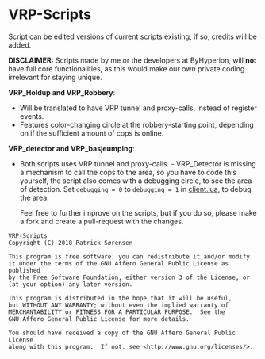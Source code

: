 # VRP-Scripts
Script can be edited versions of current scripts existing, if so, credits will be added.

**DISCLAIMER:** Scripts made by me or the developers at ByHyperion, will **not** have full core functionalities, as this would make our own private coding irrelevant for staying unique.  
  
  
**VRP_Holdup and VRP_Robbery**:
- Will be translated to have VRP tunnel and proxy-calls, instead of register events.  
- Features color-changing circle at the robbery-starting point, depending on if the sufficient amount of cops is online.
  
**VRP_detector and VRP_basjeumping**:
- Both scripts uses VRP tunnel and proxy-calls. - VRP_Detector is missing a mechanism to call the cops to the area, so you have to code this yourself, the script also comes with a debugging circle, to see the area of detection. Set `debugging = 0` to  `debugging = 1` in [client.lua](https://github.com/Phasfeldt/VRP-Scripts/blob/master/%5BVRP%5D/vrp_detector/client.lua#L8), to debug the area. 
  
  
  Feel free to further improve on the scripts, but if you do so, please make a fork and create a pull-request with the changes.
 ```
VRP-Scripts
Copyright (C) 2018 Patrick Sørensen

This program is free software: you can redistribute it and/or modify
it under the terms of the GNU Affero General Public License as published
by the Free Software Foundation, either version 3 of the License, or
(at your option) any later version.

This program is distributed in the hope that it will be useful,
but WITHOUT ANY WARRANTY; without even the implied warranty of
MERCHANTABILITY or FITNESS FOR A PARTICULAR PURPOSE.  See the
GNU Affero General Public License for more details.

You should have received a copy of the GNU Affero General Public License
along with this program.  If not, see <http://www.gnu.org/licenses/>.
```
